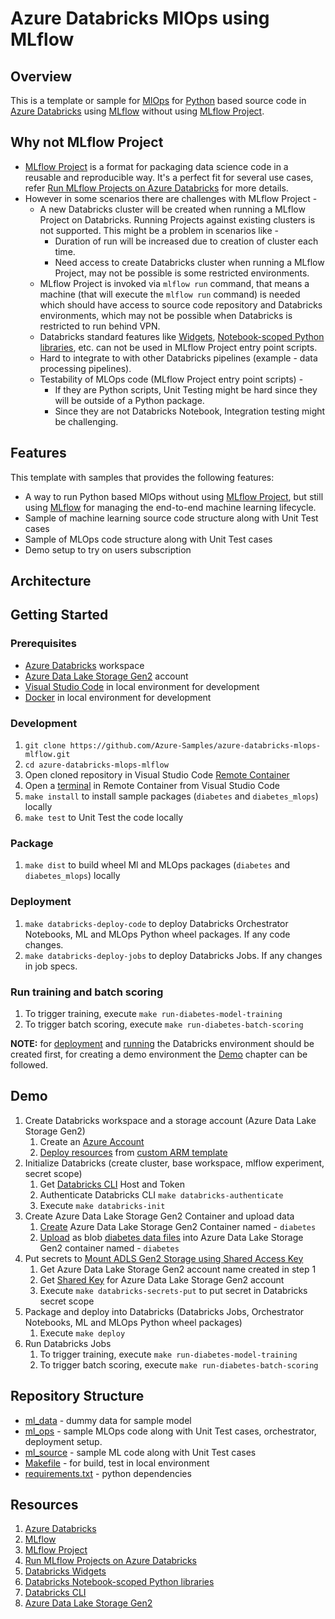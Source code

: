 # Azure Databricks MlOps using MLflow

## Overview

This is a template or sample for [MlOps](https://github.com/microsoft/mlops) for [Python](https://www.python.org) based source code in [Azure Databricks](https://docs.microsoft.com/en-us/azure/databricks/) using [MLflow](https://docs.microsoft.com/en-us/azure/databricks/applications/mlflow/) without using [MLflow Project](https://mlflow.org/docs/latest/projects.html#).

## Why not MLflow Project

- [MLflow Project](https://mlflow.org/docs/latest/projects.html#) is a format for packaging data science code in a reusable and reproducible way. It's a perfect fit for several use cases, refer [Run MLflow Projects on Azure Databricks](https://docs.microsoft.com/en-us/azure/databricks/applications/mlflow/projects) for more details.
- However in some scenarios there are challenges with MLflow Project -
  - A new Databricks cluster will be created when running a MLflow Project on Databricks. Running Projects against existing clusters is not supported. This might be a problem in scenarios like -
    - Duration of run will be increased due to creation of cluster each time.
    - Need access to create Databricks cluster when running a MLflow Project, may not be possible is some restricted environments.
  - MLflow Project is invoked via `mlflow run` command, that means a machine (that will execute the `mlflow run` command) is needed which should have access to source code repository and Databricks environments, which may not be possible when Databricks is restricted to run behind VPN.
  - Databricks standard features like [Widgets](https://docs.databricks.com/notebooks/widgets.html), [Notebook-scoped Python libraries](https://docs.databricks.com/libraries/notebooks-python-libraries.html), etc. can not be used in MLflow Project entry point scripts.
  - Hard to integrate to with other Databricks pipelines (example - data processing pipelines).
  - Testability of MLOps code (MLflow Project entry point scripts) -
    - If they are Python scripts, Unit Testing might be hard since they will be outside of a Python package.
    - Since they are not Databricks Notebook, Integration testing might be challenging.

## Features

This template with samples that provides the following features:

- A way to run Python based MlOps without using [MLflow Project](https://mlflow.org/docs/latest/projects.html#), but still using [MLflow](https://docs.microsoft.com/en-us/azure/databricks/applications/mlflow/) for managing the end-to-end machine learning lifecycle.
- Sample of machine learning source code structure along with Unit Test cases
- Sample of MLOps code structure along with Unit Test cases
- Demo setup to try on users subscription

## Architecture

## Getting Started

### Prerequisites

- [Azure Databricks](https://docs.microsoft.com/en-us/azure/databricks/) workspace
- [Azure Data Lake Storage Gen2](https://docs.microsoft.com/en-us/azure/storage/blobs/data-lake-storage-introduction) account
- [Visual Studio Code](https://code.visualstudio.com/) in local environment for development
- [Docker](https://www.docker.com/) in local environment for development

### Development

1. `git clone https://github.com/Azure-Samples/azure-databricks-mlops-mlflow.git`
2. `cd azure-databricks-mlops-mlflow`
3. Open cloned repository in Visual Studio Code [Remote Container](https://code.visualstudio.com/docs/remote/containers)
4. Open a [terminal](https://code.visualstudio.com/docs/remote/containers#_opening-a-terminal) in Remote Container from Visual Studio Code
5. `make install` to install sample packages (`diabetes` and `diabetes_mlops`) locally
6. `make test` to Unit Test the code locally

### Package

1. `make dist` to build wheel Ml and MLOps packages (`diabetes` and `diabetes_mlops`) locally

### Deployment

1. `make databricks-deploy-code` to deploy Databricks Orchestrator Notebooks, ML and MLOps Python wheel packages. If any code changes.
2. `make databricks-deploy-jobs` to deploy Databricks Jobs. If any changes in job specs.

### Run training and batch scoring

1. To trigger training, execute `make run-diabetes-model-training`
2. To trigger batch scoring, execute `make run-diabetes-batch-scoring`

**NOTE:** for [deployment](#deployment) and [running](#run-training-and-batch-scoring) the Databricks environment should be created first, for creating a demo environment the [Demo](#demo) chapter can be followed.

## Demo

1. Create Databricks workspace and a storage account (Azure Data Lake Storage Gen2)
   1. Create an [Azure Account](https://azure.microsoft.com/en-in/free/)
   2. [Deploy resources](https://docs.microsoft.com/en-us/azure/azure-resource-manager/templates/deploy-portal#deploy-resources-from-custom-template) from [custom ARM template](ml_ops/deployment/arm_templates/databricks_and_storage.json)
2. Initialize Databricks (create cluster, base workspace, mlflow experiment, secret scope)
   1. Get [Databricks CLI](https://docs.microsoft.com/en-us/azure/databricks/dev-tools/cli/) Host and Token
   2. Authenticate Databricks CLI `make databricks-authenticate`
   3. Execute `make databricks-init`
3. Create Azure Data Lake Storage Gen2 Container and upload data
   1. [Create](https://docs.microsoft.com/en-us/azure/storage/blobs/storage-quickstart-blobs-portal#create-a-container) Azure Data Lake Storage Gen2 Container named - `diabetes`
   2. [Upload](https://docs.microsoft.com/en-us/azure/storage/blobs/storage-quickstart-blobs-portal#upload-a-block-blob) as blob [diabetes data files](./ml_data/) into Azure Data Lake Storage Gen2 container named - `diabetes`
4. Put secrets to [Mount ADLS Gen2 Storage using Shared Access Key](https://docs.microsoft.com/en-gb/azure/databricks/data/data-sources/azure/azure-storage)
   1. Get Azure Data Lake Storage Gen2 account name created in step 1
   2. Get [Shared Key](https://docs.microsoft.com/en-us/rest/api/storageservices/authorize-with-shared-key) for Azure Data Lake Storage Gen2 account
   3. Execute `make databricks-secrets-put` to put secret in Databricks secret scope
5. Package and deploy into Databricks (Databricks Jobs, Orchestrator Notebooks, ML and MLOps Python wheel packages)
   1. Execute `make deploy`
6. Run Databricks Jobs
   1. To trigger training, execute `make run-diabetes-model-training`
   2. To trigger batch scoring, execute `make run-diabetes-batch-scoring`

## Repository Structure

- [ml_data](./ml_data/) - dummy data for sample model
- [ml_ops](./ml_ops/) - sample MLOps code along with Unit Test cases, orchestrator, deployment setup.
- [ml_source](./ml_source/) - sample ML code along with Unit Test cases
- [Makefile](.Makefile) - for build, test in local environment
- [requirements.txt](./requirements.txt) - python dependencies

## Resources

1. [Azure Databricks](https://docs.microsoft.com/en-us/azure/databricks/)
2. [MLflow](https://docs.microsoft.com/en-us/azure/databricks/applications/mlflow/)
3. [MLflow Project](https://mlflow.org/docs/latest/projects.html#)
4. [Run MLflow Projects on Azure Databricks](https://docs.microsoft.com/en-us/azure/databricks/applications/mlflow/projects)
5. [Databricks Widgets](https://docs.databricks.com/notebooks/widgets.html)
6. [Databricks Notebook-scoped Python libraries](https://docs.databricks.com/libraries/notebooks-python-libraries.html)
7. [Databricks CLI](https://docs.microsoft.com/en-us/azure/databricks/dev-tools/cli/)
8. [Azure Data Lake Storage Gen2](https://docs.microsoft.com/en-us/azure/storage/blobs/data-lake-storage-introduction)
